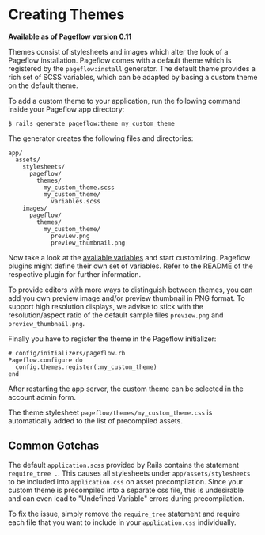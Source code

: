 # Creating Themes

**Available as of Pageflow version 0.11**

Themes consist of stylesheets and images which alter the look of a
Pageflow installation. Pageflow comes with a default theme which is
registered by the `pageflow:install` generator. The default theme
provides a rich set of SCSS variables, which can be adapted by
basing a custom theme on the default theme.

To add a custom theme to your application, run the following command
inside your Pageflow app directory:

    $ rails generate pageflow:theme my_custom_theme

The generator creates the following files and directories:

    app/
      assets/
        stylesheets/
          pageflow/
            themes/
              my_custom_theme.scss
              my_custom_theme/
                variables.scss
        images/
          pageflow/
            themes/
              my_custom_theme/
                preview.png
                preview_thumbnail.png

Now take a look at the
[available variables](http://codevise.github.io/pageflow/theme/master/)
and start customizing. Pageflow plugins might define their own set of
variables. Refer to the README of the respective plugin for further
information.

To provide editors with more ways to distinguish between themes, you
can add you own preview image and/or preview thumbnail in PNG
format. To support high resolution displays, we advise to stick with
the resolution/aspect ratio of the default sample files `preview.png`
and `preview_thumbnail.png`.

Finally you have to register the theme in the Pageflow initializer:

    # config/initializers/pageflow.rb
    Pageflow.configure do
      config.themes.register(:my_custom_theme)
    end

After restarting the app server, the custom theme can be selected in
the account admin form.

The theme stylesheet `pageflow/themes/my_custom_theme.css` is
automatically added to the list of precompiled assets.

## Common Gotchas

The default `application.scss` provided by Rails contains the
statement `require_tree .`. This causes all stylesheets under
`app/assets/stylesheets` to be included into `application.css` on
asset precompilation. Since your custom theme is precompiled into a
separate css file, this is undesirable and can even lead to "Undefined
Variable" errors during precompilation.

To fix the issue, simply remove the `require_tree` statement and
require each file that you want to include in your `application.css`
individually.
